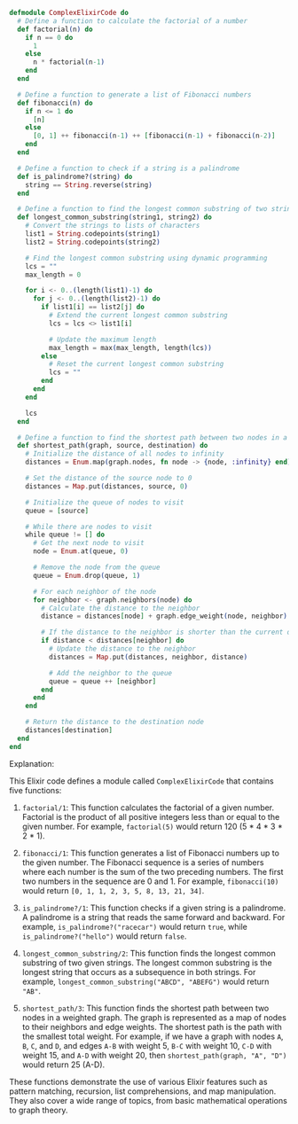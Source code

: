 ```elixir
defmodule ComplexElixirCode do
  # Define a function to calculate the factorial of a number
  def factorial(n) do
    if n == 0 do
      1
    else
      n * factorial(n-1)
    end
  end

  # Define a function to generate a list of Fibonacci numbers
  def fibonacci(n) do
    if n <= 1 do
      [n]
    else
      [0, 1] ++ fibonacci(n-1) ++ [fibonacci(n-1) + fibonacci(n-2)]
    end
  end

  # Define a function to check if a string is a palindrome
  def is_palindrome?(string) do
    string == String.reverse(string)
  end

  # Define a function to find the longest common substring of two strings
  def longest_common_substring(string1, string2) do
    # Convert the strings to lists of characters
    list1 = String.codepoints(string1)
    list2 = String.codepoints(string2)

    # Find the longest common substring using dynamic programming
    lcs = ""
    max_length = 0

    for i <- 0..(length(list1)-1) do
      for j <- 0..(length(list2)-1) do
        if list1[i] == list2[j] do
          # Extend the current longest common substring
          lcs = lcs <> list1[i]

          # Update the maximum length
          max_length = max(max_length, length(lcs))
        else
          # Reset the current longest common substring
          lcs = ""
        end
      end
    end

    lcs
  end

  # Define a function to find the shortest path between two nodes in a graph
  def shortest_path(graph, source, destination) do
    # Initialize the distance of all nodes to infinity
    distances = Enum.map(graph.nodes, fn node -> {node, :infinity} end)

    # Set the distance of the source node to 0
    distances = Map.put(distances, source, 0)

    # Initialize the queue of nodes to visit
    queue = [source]

    # While there are nodes to visit
    while queue != [] do
      # Get the next node to visit
      node = Enum.at(queue, 0)

      # Remove the node from the queue
      queue = Enum.drop(queue, 1)

      # For each neighbor of the node
      for neighbor <- graph.neighbors(node) do
        # Calculate the distance to the neighbor
        distance = distances[node] + graph.edge_weight(node, neighbor)

        # If the distance to the neighbor is shorter than the current distance
        if distance < distances[neighbor] do
          # Update the distance to the neighbor
          distances = Map.put(distances, neighbor, distance)

          # Add the neighbor to the queue
          queue = queue ++ [neighbor]
        end
      end
    end

    # Return the distance to the destination node
    distances[destination]
  end
end
```

Explanation:

This Elixir code defines a module called `ComplexElixirCode` that contains five functions:

1. `factorial/1`: This function calculates the factorial of a given number. Factorial is the product of all positive integers less than or equal to the given number. For example, `factorial(5)` would return 120 (5 * 4 * 3 * 2 * 1).

2. `fibonacci/1`: This function generates a list of Fibonacci numbers up to the given number. The Fibonacci sequence is a series of numbers where each number is the sum of the two preceding numbers. The first two numbers in the sequence are 0 and 1. For example, `fibonacci(10)` would return `[0, 1, 1, 2, 3, 5, 8, 13, 21, 34]`.

3. `is_palindrome?/1`: This function checks if a given string is a palindrome. A palindrome is a string that reads the same forward and backward. For example, `is_palindrome?("racecar")` would return `true`, while `is_palindrome?("hello")` would return `false`.

4. `longest_common_substring/2`: This function finds the longest common substring of two given strings. The longest common substring is the longest string that occurs as a subsequence in both strings. For example, `longest_common_substring("ABCD", "ABEFG")` would return `"AB"`.

5. `shortest_path/3`: This function finds the shortest path between two nodes in a weighted graph. The graph is represented as a map of nodes to their neighbors and edge weights. The shortest path is the path with the smallest total weight. For example, if we have a graph with nodes `A`, `B`, `C`, and `D`, and edges `A-B` with weight 5, `B-C` with weight 10, `C-D` with weight 15, and `A-D` with weight 20, then `shortest_path(graph, "A", "D")` would return 25 (A-D).

These functions demonstrate the use of various Elixir features such as pattern matching, recursion, list comprehensions, and map manipulation. They also cover a wide range of topics, from basic mathematical operations to graph theory.